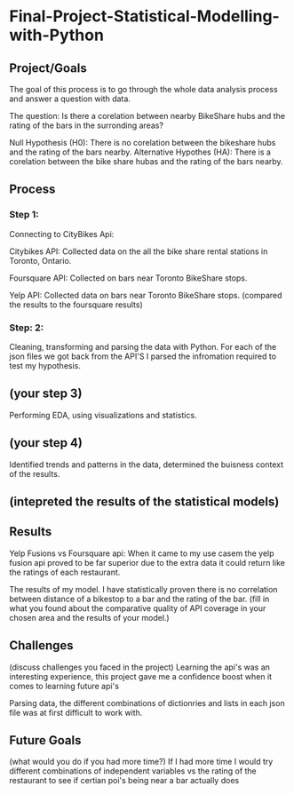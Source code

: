 # Final-Project-Statistical-Modelling-with-Python

## Project/Goals
The goal of this process is to go through the whole data analysis process and answer a question with data.

The question: Is there a corelation between nearby BikeShare hubs and the rating of the bars in the surronding areas?

Null Hypothesis (H0): There is no corelation between the bikeshare hubs and the rating of the bars nearby.
Alternative Hypothes (HA): There is a corelation between the bike share hubas and the rating of the bars nearby.

## Process
### Step 1:
Connecting to CityBikes Api:

Citybikes API: Collected data on the all the bike share rental stations in Toronto, Ontario.

Foursquare API: Collected on bars near Toronto BikeShare stops.

Yelp API: Collected data on bars near Toronto BikeShare stops.
(compared the results to the foursquare results)
### Step: 2:
Cleaning, transforming and parsing the data with Python.
For each of the json files we got back from the API'S I parsed the infromation required to test my hypothesis.
## (your step 3)
Performing EDA, using visualizations and statistics.
## (your step 4)
Identified trends and patterns in the data,
determined the buisness context of the results.
## (intepreted the results of the statistical models)

## Results
Yelp Fusions vs Foursquare api:
When it came to my use casem the yelp fusion api proved to be far superior due to the extra data it could return like the ratings of each restaurant.

The results of my model. I have statistically proven there is no correlation between distance of a bikestop to a bar and the rating of the bar.
(fill in what you found about the comparative quality of API coverage in your chosen area and the results of your model.)

## Challenges 
(discuss challenges you faced in the project)
Learning the api's was an interesting experience, this project gave me a confidence boost when it comes to learning future api's

Parsing data, the different combinations of dictionries and lists in each json file was at first difficult to work with.

## Future Goals
(what would you do if you had more time?)
 If I had more time I would try different combinations of independent variables vs the rating of the restaurant to see if certian poi's being near a bar actually does  
